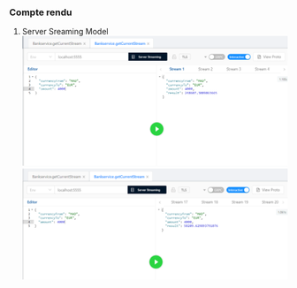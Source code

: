 <h3>Compte rendu</h3> 
<ol>

  <li>Server Sreaming Model</li>
<img src="captures/C4.png">
<img src="captures/C5.png">


</ol>






